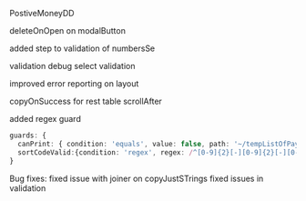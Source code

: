 PostiveMoneyDD

deleteOnOpen on modalButton

added step to validation of numbersSe


validation debug
select validation

improved error reporting on layout

copyOnSuccess for rest
table scrollAfter

added regex guard
```typescript
guards: {
  canPrint: { condition: 'equals', value: false, path: '~/tempListOfPayments/alreadyPrinted' },
  sortCodeValid:{condition: 'regex', regex: /^[0-9]{2}[-][0-9]{2}[-][0-9]{2}$/, path: '~/tempListOfPayments/newBankDetails/sortCode' }
}
```

Bug fixes:
fixed issue with joiner on copyJustSTrings
fixed issues in validation
